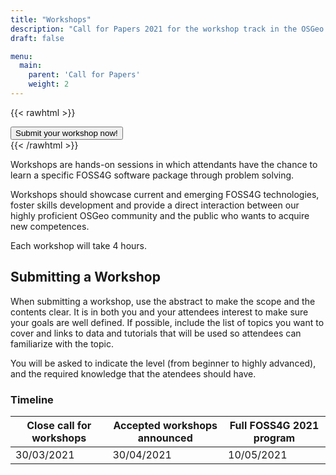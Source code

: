 ```yaml
---
title: "Workshops"
description: "Call for Papers 2021 for the workshop track in the OSGeo geospatial FOSS event"
draft: false

menu:
  main:
    parent: 'Call for Papers'
    weight: 2
---
```


{{< rawhtml >}}
        <div class="col d-flex justify-content-center">
          <a style="btn btn-primary mb-3" href="https://callforpapers.2021.foss4g.org/foss4g2021/cfp">
            <button type="button" name="button" class="btn btn-primary rounded-pill px-5 py-2 mb-5">
              Submit your workshop now!
            </button>
          </a>
        </div>
{{< /rawhtml >}}

Workshops are hands-on sessions in which attendants have the chance to learn a specific FOSS4G software package through problem solving.

Workshops should showcase current and emerging FOSS4G technologies, foster skills development and provide a direct interaction between our highly proficient OSGeo community and the public who wants to acquire new competences. 

Each workshop will take 4 hours. 

## Submitting a Workshop

When submitting a workshop, use the abstract to make the scope and the contents clear. It is in both you and your attendees interest to make sure your goals are well defined. If possible, include the list of topics you want to cover and links to data and tutorials that will be used so attendees can familiarize with the topic. 

You will be asked to indicate the level (from beginner to highly advanced), and the required knowledge that the atendees should have.

### Timeline

| Close call for workshops | Accepted workshops announced | Full FOSS4G 2021 program |
|---------------|-------------|-------------|
| 30/03/2021 | 30/04/2021 | 10/05/2021 |
